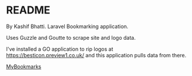 # README

By Kashif Bhatti.
Laravel Bookmarking application.

Uses Guzzle and Goutte to scrape site and logo data.

I've installed a GO application to rip logos at https://besticon.preview1.co.uk/ and this application pulls data from there.

[MyBookmarks](https://www.mybookmarks.co.uk)
